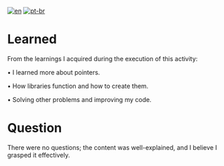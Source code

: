 [![en](https://img.shields.io/badge/lang-en-red.svg)](https://github.com/DayanFA/Sistemas-de-Informacao-UFAC/blob/main/Algoritmos%20e%20Linguagem%20de%20Programa%C3%A7%C3%A3o/Extras/README.md)
[![pt-br](https://img.shields.io/badge/lang-pt--br-green.svg)](https://github.com/DayanFA/Sistemas-de-Informacao-UFAC/blob/main/Algoritmos%20e%20Linguagem%20de%20Programa%C3%A7%C3%A3o/Extras/README.pt-br.md)

# Learned

From the learnings I acquired during the execution of this activity:

• I learned more about pointers.

• How libraries function and how to create them.

• Solving other problems and improving my code.

# Question

There were no questions; the content was well-explained, and I believe I grasped it effectively.
